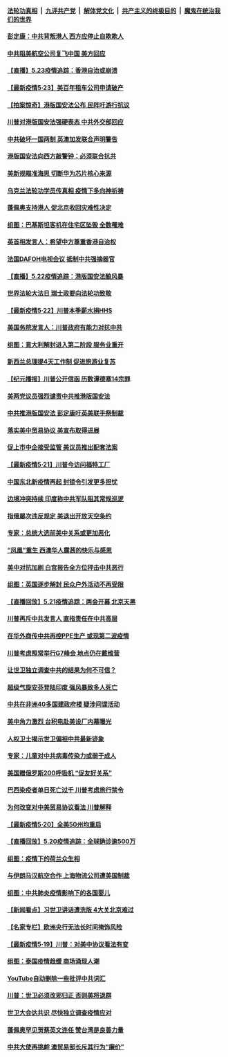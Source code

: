 

####  [法轮功真相](../../../../basic/blob/master/README.md?t=05240201) &nbsp;|&nbsp; [九评共产党](../../../../9ping.md/blob/master/README.md?t=05240201) &nbsp;|&nbsp; [解体党文化](../../../../jtdwh.md/blob/master/README.md?t=05240201)  &nbsp;|&nbsp; [共产主义的终极目的](../../../../gczydzjmd.md/blob/master/README.md?t=05240201) &nbsp;|&nbsp; [魔鬼在统治我们的世界](../../../../mgztzwmdsj.md/blob/master/README.md?t=05240201) 

#### [彭定康：中共背叛港人 西方应停止自欺欺人](../pages/nsc418/n12131417.md?t=05240201) 

#### [中共阻美航空公司复飞中国 美方回应](../pages/nsc418/n12131493.md?t=05240201) 

#### [【直播】5.23疫情追踪：香港自治或崩溃](../pages/nsc418/n12131425.md?t=05240201) 

#### [【最新疫情5·23】美百年租车公司申请破产](../pages/nsc418/n12130566.md?t=05240201) 

#### [【拍案惊奇】港版国安法公布 民阵吁游行抗议](../pages/nsc418/n12130473.md?t=05240201) 

#### [川普对港版国安法强硬表态 中共外交部回应](../pages/nsc418/n12129980.md?t=05240201) 

#### [中共破坏一国两制 英澳加发联合声明警告](../pages/nsc418/n12130088.md?t=05240201) 

#### [港版国安法向西方敲警钟：必须联合抗共](../pages/nsc418/n12129875.md?t=05240201) 

#### [美新规瞄准海思 切断华为芯片核心来源](../pages/nsc418/n12129504.md?t=05240201) 

#### [乌克兰法轮功学员传真相  疫情下多向神祈祷](../pages/nsc418/n12024744.md?t=05240201) 

#### [蓬佩奥支持港人 促北京收回灾难性决定](../pages/nsc418/n12129520.md?t=05240201) 

#### [组图：巴基斯坦客机在住宅区坠毁 全数罹难](../pages/nsc418/n12129326.md?t=05240201) 

#### [英首相发言人：希望中方尊重香港自治权](../pages/nsc418/n12129515.md?t=05240201) 

#### [法国DAFOH电视会议 抵制中共强摘器官](../pages/nsc418/n12128980.md?t=05240201) 

#### [【直播】5.22疫情追踪：港版国安法酿风暴](../pages/nsc418/n12129151.md?t=05240201) 

#### [世界法轮大法日 瑞士政要向法轮功致敬](../pages/nsc418/n12128484.md?t=05240201) 

#### [【最新疫情5·22】川普本季薪水捐HHS](../pages/nsc418/n12128039.md?t=05240201) 

#### [美国务院发言人：川普政府有能力对抗中共](../pages/nsc418/n12129158.md?t=05240201) 

#### [组图：意大利解封进入第二阶段 服务业重开](../pages/nsc418/n12126024.md?t=05240201) 

#### [新西兰总理提4天工作制 促进旅游业复苏](../pages/nsc418/n12128413.md?t=05240201) 

#### [【纪元播报】川普公开信函 历数谭德塞14宗罪](../pages/nsc418/n12127896.md?t=05240201) 

#### [美两党议员强烈谴责中共推港版国安法](../pages/nsc418/n12128188.md?t=05240201) 

#### [中共推港版国安法 彭定康吁英美联手祭制裁](../pages/nsc418/n12127603.md?t=05240201) 

#### [落实美中贸易协议 美宣布取得进展](../pages/nsc418/n12127790.md?t=05240201) 

#### [促上市中企接受监管 美议员推出配套法案](../pages/nsc418/n12127711.md?t=05240201) 

#### [【最新疫情5·21】川普今访问福特工厂](../pages/nsc418/n12125105.md?t=05240201) 

#### [中国东北新疫情再起 封锁令引发更多担忧](../pages/nsc418/n12126945.md?t=05240201) 

#### [边境冲突持续 印度称中共军队阻其常规巡逻](../pages/nsc418/n12127147.md?t=05240201) 

#### [指俄屡次违反规定 美退出开放天空条约](../pages/nsc418/n12126869.md?t=05240201) 

#### [专家：总统大选前美中关系或更加恶化](../pages/nsc418/n12127069.md?t=05240201) 

#### [“凤凰”重生 西澳华人露茜的快乐与感恩](../pages/nsc418/n12126709.md?t=05240201) 

#### [美中对抗加剧 白宫报告全方位抨击中共恶行](../pages/nsc418/n12126583.md?t=05240201) 

#### [组图：英国逐步解封 民众户外活动不再受限](../pages/nsc418/n12125886.md?t=05240201) 

#### [【直播回放】5.21疫情追踪：两会开幕 北京天黑](../pages/nsc418/n12126358.md?t=05240201) 

#### [川普再斥中共发言人 直指责任在中共高层](../pages/nsc418/n12126172.md?t=05240201) 

#### [在华外商传中共再控PPE生产 或现第二波疫情](../pages/nsc418/n12125990.md?t=05240201) 

#### [川普考虑照常举行G7峰会 地点仍在戴维营](../pages/nsc418/n12125551.md?t=05240201) 

#### [让世卫独立调查中共的结果为何不可信？](../pages/nsc418/n12122662.md?t=05240201) 

#### [超级气旋安芬登陆印度 强风暴致多人死亡](../pages/nsc418/n12125031.md?t=05240201) 

#### [中共在非洲40多国建政府楼 疑涉间谍活动](../pages/nsc418/n12124556.md?t=05240201) 

#### [美中角力激烈 台积电赴美设厂内幕曝光](../pages/nsc418/n12124386.md?t=05240201) 

#### [人权卫士揭示世卫偏袒中共最新迹象](../pages/nsc418/n12124436.md?t=05240201) 

#### [专家：儿童对中共病毒传染力或弱于成人](../pages/nsc418/n12124239.md?t=05240201) 

#### [美国赠俄罗斯200呼吸机 “促友好关系”](../pages/nsc418/n12124107.md?t=05240201) 

#### [巴西染疫者单日死亡过千 川普考虑旅行禁令](../pages/nsc418/n12124109.md?t=05240201) 

#### [为何改变对中美贸易协议看法 川普解释](../pages/nsc418/n12123607.md?t=05240201) 

#### [【最新疫情5·20】全美50州均重启](../pages/nsc418/n12122325.md?t=05240201) 

#### [【直播回放】5.20疫情追踪：全球确诊逾500万](../pages/nsc418/n12123549.md?t=05240201) 

#### [组图：疫情下的荷兰众生相](../pages/nsc418/n12123320.md?t=05240201) 

#### [与伊朗马汉航空合作 上海物流公司遭美国制裁](../pages/nsc418/n12123307.md?t=05240201) 

#### [组图：中共肺炎疫情影响下的各国婴儿](../pages/nsc418/n12122972.md?t=05240201) 

#### [【新闻看点】习世卫讲话遭洗版 4大关北京难过](../pages/nsc418/n12122351.md?t=05240201) 

#### [【名家专栏】欧洲央行无法长时间掩饰风险](../pages/nsc418/n12121375.md?t=05240201) 

#### [【最新疫情5·19】川普：对美中协议看法有变](../pages/nsc418/n12119608.md?t=05240201) 

#### [组图：泰国疫情趋缓 商场涌现人潮](../pages/nsc418/n12118444.md?t=05240201) 

#### [YouTube自动删除一些批评中共词汇](../pages/nsc418/n12122108.md?t=05240201) 

#### [川普：世卫必须改邪归正 否则美将退群](../pages/nsc418/n12119972.md?t=05240201) 

#### [世卫大会达共识 尽快独立调查疫情应对](../pages/nsc418/n12121699.md?t=05240201) 

#### [蓬佩奥罕见贺蔡英文连任 赞台湾是良善力量](../pages/nsc418/n12121690.md?t=05240201) 

#### [中共大使再挑衅 澳贸易部长斥其行为“廉价”](../pages/nsc418/n12121495.md?t=05240201) 

